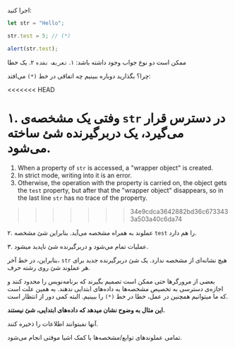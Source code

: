 
اجرا کنید:

```js run
let str = "Hello";

str.test = 5; // (*)

alert(str.test); 
```

ممکن است دو نوع جواب وجود داشته باشد:
۱. `تعریف نشده`
۲. یک خطا

چرا؟ بگذارید دوباره ببینیم چه اتفاقی در خط `(*)` می‌افتد:

<<<<<<< HEAD

۱. وفتی یک مشخصه‌ی `str` در دسترس قرار می‌گیرد، یک دربرگیرنده شئ ساخته می‌شود.
=======
1. When a property of `str` is accessed, a "wrapper object" is created.
2. In strict mode, writing into it is an error.
3. Otherwise, the operation with the property is carried on, the object gets the `test` property, but after that the "wrapper object" disappears, so in the last line `str` has no trace of the property.
>>>>>>> 34e9cdca3642882bd36c6733433a503a40c6da74

۲. عملوند به همراه مشخصه می‌آید. بنابراین شئ مشخصه `test` را هم دارد.

۳. عملیات تمام می‌شود و دربرگیرنده شئ ناپدید میشود.

 بنابراین، در خط آخر،  `str` هیچ نشانه‌ای از مشخصه ندارد. یک شئ دربرگیرنده جدید برای هر عملوند شئ روی رشته حرف.
 
بعضی از مرورگرها حتی ممکن است تصمیم بگیرند که برنامه‌نویس را محدود کنند و اجازه‌ی دسترسی به تخصیص مشخصه‌ها به داده‌های ابتدایی ندهند. به همین علت است که ما میتوانیم همچنین در عمل، خطا در خط `(*)` را ببینیم. البته کمی دور از انتظار است.

**این مثال به وضوح نشان میدهد که داده‌های ابتدایی، شئ نیستند.**
 
آنها نمیتوانند اطلاعات را ذخیره کنند.

تمامی عملوند‌های توابع/مشخصه‌‌ها با کمک اشیا موقتی انجام می‌شود.

